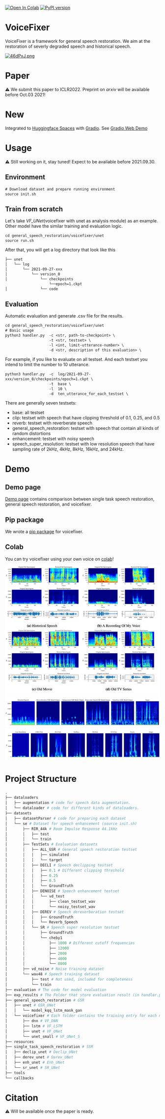 [![Open In Colab](https://colab.research.google.com/assets/colab-badge.svg)](https://colab.research.google.com/drive/1HYYUepIsl2aXsdET6P_AmNVXuWP1MCMf?usp=sharing) [![PyPI version](https://badge.fury.io/py/voicefixer.svg)](https://badge.fury.io/py/voicefixer)

# VoiceFixer

VoiceFixer is a framework for general speech restoration. We aim at the restoration of severly degraded speech and historical speech.

[![46dPxJ.png](https://z3.ax1x.com/2021/09/26/46dPxJ.png)](https://imgtu.com/i/46dPxJ)

# Paper
⚠️ We submit this paper to ICLR2022. Preprint on *arxiv* will be available before Oct.03 2021!

# New
Integrated to [Huggingface Spaces](https://huggingface.co/spaces) with [Gradio](https://github.com/gradio-app/gradio). See [Gradio Web Demo](https://huggingface.co/spaces/akhaliq/VoiceFixer)

# Usage
⚠️ Still working on it, stay tuned! Expect to be available before 2021.09.30.

## Environment
```shell script
# Download dataset and prepare running environment
source init.sh 
```
## Train from scratch

Let's take *VF_UNet*(voicefixer with unet as analysis module) as an example. 
Other model have the similar training and evaluation logic.

```shell script
cd general_speech_restoration/voicefixer/unet
source run.sh
```

After that, you will get a log directory that look like this
```python3
├── unet
│   └── log
│       └── 2021-09-27-xxx
│           └── version_0
│               └── checkpoints
                    └──epoch=1.ckpt
│               └── code
``` 

## Evaluation
Automatic evaluation and generate .csv file for the results.

```shell script
cd general_speech_restoration/voicefixer/unet
# Basic usage
python3 handler.py  -c <str, path-to-checkpoint> \
                    -t <str, testset> \ 
                    -l <int, limit-utterance-number> \ 
                    -d <str, description of this evaluation> \ 
```
For example, if you like to evaluate on all testset. And each testset you intend to limit the number to 10 utterance.
```shell script
python3 handler.py  -c  log/2021-09-27-xxx/version_0/checkpoints/epoch=1.ckpt \
                    -t  base \ 
                    -l  10 \ 
                    -d  ten_utterance_for_each_testset \ 
```
There are generally seven testsets: 
- base: all testset
- clip: testset with speech that have clipping threshold of 0.1, 0.25, and 0.5
- reverb: testset with reverberate speech
- general_speech_restoration: testset with speech that contain all kinds of random distortions
- enhancement: testset with noisy speech
- speech_super_resolution: testset with low resolution speech that have sampling rate of 2kHz, 4kHz, 8kHz, 16kHz, and 24kHz.

# Demo
## Demo page 

[Demo page](https://haoheliu.github.io/demopage-voicefixer/) contains comparison between single task speech restoration, general speech restoration, and voicefixer.

## Pip package
We wrote a [pip package](https://pypi.org/project/voicefixer/0.0.6/) for voicefixer.

## Colab

You can try voicefixer using your own voice on [colab](https://colab.research.google.com/drive/1HYYUepIsl2aXsdET6P_AmNVXuWP1MCMf?usp=sharing)!

![real-life-example](resources/pics/real.png)
![real-life-example](resources/pics/gsr-demo.png)
![real-life-example](resources/pics/SR-2k.png)

# Project Structure

``` python
.
├── dataloaders 
│   ├── augmentation # code for speech data augmentation.
│   └── dataloader # code for different kinds of dataloaders.
├── datasets 
│   ├── datasetParser # code for preparing each dataset
│   └── se # Dataset for speech enhancement (source init.sh)
│       ├── RIR_44k # Room Impulse Response 44.1kHz
│       │   ├── test
│       │   └── train
│       ├── TestSets # Evaluation datasets
│       │   ├── ALL_GSR # General speech restoration testset
│       │   │   ├── simulated
│       │   │   └── target
│       │   ├── DECLI # Speech declipping testset
│       │   │   ├── 0.1 # Different clipping threshold
│       │   │   ├── 0.25
│       │   │   ├── 0.5
│       │   │   └── GroundTruth
│       │   ├── DENOISE # Speech enhancement testset
│       │   │   └── vd_test
│       │   │       ├── clean_testset_wav
│       │   │       └── noisy_testset_wav
│       │   ├── DEREV # Speech dereverberation testset
│       │   │   ├── GroundTruth
│       │   │   └── Reverb_Speech
│       │   └── SR # Speech super resolution testset
│       │       ├── GroundTruth
│       │       └── cheby1
│       │           ├── 1000 # Different cutoff frequencies
│       │           ├── 12000
│       │           ├── 2000
│       │           ├── 4000
│       │           └── 8000
│       ├── vd_noise # Noise training dataset
│       └── wav48 # Speech training dataset
│           ├── test # Not used, included for completeness
│           └── train 
├── evaluation # The code for model evaluation
├── exp_results # The Folder that store evaluation result (in handler.py).
├── general_speech_restoration # GSR 
│   ├── unet # GSR_UNet
│   │   └── model_kqq_lstm_mask_gan
│   └── voicefixer # Each folder contains the training entry for each model.
│       ├── dnn # VF_DNN
│       ├── lstm # VF_LSTM
│       ├── unet # VF_UNet
│       └── unet_small # VF_UNet_S
├── resources 
├── single_task_speech_restoration # SSR
│   ├── declip_unet # Declip_UNet
│   ├── derev_unet # Derev_UNet
│   ├── enh_unet # Enh_UNet
│   └── sr_unet # SR_UNet
├── tools
└── callbacks
```

# Citation
⚠️  Will be available once the paper is ready.




